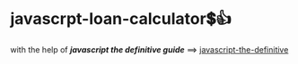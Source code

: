 # javascrpt-loan-calculator:heavy_dollar_sign::+1:                                                                                                                                                                                                                                                                           
with the help of **_javascript the definitive guide_** ==>
<a href="https://www.oreilly.com/library/view/javascript-the-definitive/0596101996/">javascript-the-definitive</a>
 
